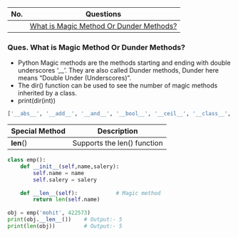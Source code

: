 |  No.  | Questions                                                                               |
| :---: | --------------------------------------------------------------------------------------- |
|       | [What is Magic Method Or Dunder Methods?](#ques-what-is-magic-method-or-dunder-methods) |

### Ques. What is Magic Method Or Dunder Methods?
* Python Magic methods are the methods starting and ending with double underscores ‘__’. They are also called Dunder methods, Dunder here means “Double Under (Underscores)”.
* The dir() function can be used to see the number of magic methods inherited by a class.
* print(dir(int))
```python
['__abs__', '__add__', '__and__', '__bool__', '__ceil__', '__class__', '__delattr__', '__dir__', '__divmod__', '__doc__', '__eq__', '__float__', '__floor__', '__floordiv__', '__format__', '__ge__', '__getattribute__', '__getnewargs__', '__gt__', '__hash__', '__index__', '__init__', '__init_subclass__', '__int__', '__invert__', '__le__', '__lshift__', '__lt__', '__mod__', '__mul__', '__ne__', '__neg__', '__new__', '__or__', '__pos__', '__pow__', '__radd__', '__rand__', '__rdivmod__', '__reduce__', '__reduce_ex__', '__repr__', '__rfloordiv__', '__rlshift__', '__rmod__', '__rmul__', '__ror__', '__round__', '__rpow__', '__rrshift__', '__rshift__', '__rsub__', '__rtruediv__', '__rxor__', '__setattr__', '__sizeof__', '__str__', '__sub__', '__subclasshook__', '__truediv__', '__trunc__', '__xor__', 'bit_length', 'conjugate', 'denominator', 'from_bytes', 'imag', 'numerator', 'real', 'to_bytes']
```

| Special Method | Description                 |
| -------------- | --------------------------- |
| __len__()      | Supports the len() function |
```python
class emp():
    def __init__(self,name,salery):
        self.name = name
        self.salery = salery
        
    def __len__(self):            # Magic method
        return len(self.name)
        
obj = emp('mohit', 422573)
print(obj.__len__())    # Output:- 5
print(len(obj))         # Output:- 5
```